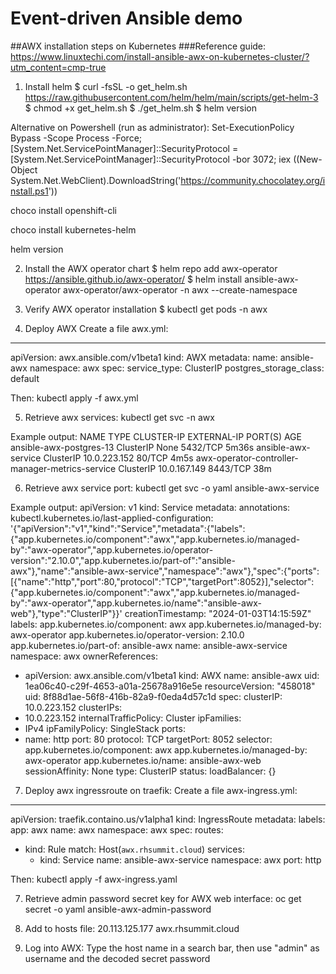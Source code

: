 # Event-driven Ansible demo
##AWX installation steps on Kubernetes
###Reference guide: https://www.linuxtechi.com/install-ansible-awx-on-kubernetes-cluster/?utm_content=cmp-true

1) Install helm
$ curl -fsSL -o get_helm.sh https://raw.githubusercontent.com/helm/helm/main/scripts/get-helm-3
$ chmod +x get_helm.sh
$ ./get_helm.sh
$ helm version

Alternative on Powershell (run as administrator):
Set-ExecutionPolicy Bypass -Scope Process -Force; [System.Net.ServicePointManager]::SecurityProtocol = [System.Net.ServicePointManager]::SecurityProtocol -bor 3072; iex ((New-Object System.Net.WebClient).DownloadString('https://community.chocolatey.org/install.ps1'))

choco install openshift-cli 

choco install kubernetes-helm 

helm version 

2) Install the AWX operator chart
$ helm repo add awx-operator https://ansible.github.io/awx-operator/
$ helm install ansible-awx-operator awx-operator/awx-operator -n awx --create-namespace

3) Verify AWX operator installation
$ kubectl get pods -n awx

4) Deploy AWX
Create a file awx.yml:

---
apiVersion: awx.ansible.com/v1beta1
kind: AWX
metadata:
  name: ansible-awx
  namespace: awx
spec:
  service_type: ClusterIP
  postgres_storage_class: default
  
Then:
kubectl apply -f awx.yml

5) Retrieve awx services:
kubectl get svc -n awx

Example output:
NAME                                              TYPE        CLUSTER-IP     EXTERNAL-IP   PORT(S)    AGE
ansible-awx-postgres-13                           ClusterIP   None           <none>        5432/TCP   5m36s
ansible-awx-service                               ClusterIP   10.0.223.152   <none>        80/TCP     4m5s
awx-operator-controller-manager-metrics-service   ClusterIP   10.0.167.149   <none>        8443/TCP   38m

6) Retrieve awx service port:
kubectl get svc -o yaml ansible-awx-service

Example output:
apiVersion: v1
kind: Service
metadata:
  annotations:
    kubectl.kubernetes.io/last-applied-configuration: '{"apiVersion":"v1","kind":"Service","metadata":{"labels":{"app.kubernetes.io/component":"awx","app.kubernetes.io/managed-by":"awx-operator","app.kubernetes.io/operator-version":"2.10.0","app.kubernetes.io/part-of":"ansible-awx"},"name":"ansible-awx-service","namespace":"awx"},"spec":{"ports":[{"name":"http","port":80,"protocol":"TCP","targetPort":8052}],"selector":{"app.kubernetes.io/component":"awx","app.kubernetes.io/managed-by":"awx-operator","app.kubernetes.io/name":"ansible-awx-web"},"type":"ClusterIP"}}'
  creationTimestamp: "2024-01-03T14:15:59Z"
  labels:
    app.kubernetes.io/component: awx
    app.kubernetes.io/managed-by: awx-operator
    app.kubernetes.io/operator-version: 2.10.0
    app.kubernetes.io/part-of: ansible-awx
  name: ansible-awx-service
  namespace: awx
  ownerReferences:
  - apiVersion: awx.ansible.com/v1beta1
    kind: AWX
    name: ansible-awx
    uid: 1ea06c40-c29f-4653-a01a-25678a916e5e
  resourceVersion: "458018"
  uid: 8f88d1ae-56f8-416b-82a9-f0eda4d57c1d
spec:
  clusterIP: 10.0.223.152
  clusterIPs:
  - 10.0.223.152
  internalTrafficPolicy: Cluster
  ipFamilies:
  - IPv4
  ipFamilyPolicy: SingleStack
  ports:
  - name: http
    port: 80
    protocol: TCP
    targetPort: 8052
  selector:
    app.kubernetes.io/component: awx
    app.kubernetes.io/managed-by: awx-operator
    app.kubernetes.io/name: ansible-awx-web
  sessionAffinity: None
  type: ClusterIP
status:
  loadBalancer: {}

7) Deploy awx ingressroute on traefik:
Create a file awx-ingress.yml:

---
apiVersion: traefik.containo.us/v1alpha1
kind: IngressRoute
metadata:
  labels:
    app: awx
  name: awx
  namespace: awx
spec:
  routes:
  - kind: Rule
    match: Host(`awx.rhsummit.cloud`)
    services:
    - kind: Service
      name: ansible-awx-service
      namespace: awx
      port: http
	  
Then:
kubectl apply -f awx-ingress.yaml

7) Retrieve admin password secret key for AWX web interface:
oc get secret -o yaml ansible-awx-admin-password

8) Add to hosts file:
20.113.125.177 awx.rhsummit.cloud

9) Log into AWX:
Type the host name in a search bar, then use "admin" as username and the decoded secret password
